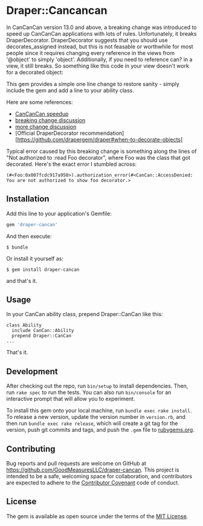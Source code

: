 # Draper::Cancancan

In CanCanCan version 13.0 and above, a breaking change was introduced to speed up CanCanCan applications with lots
of rules. Unfortunately, it breaks DraperDecorator. DraperDecorator suggests that you should use decorates_assigned instead, but this is not feasable or worthwhile for most people since it requires changing every reference in the views from '@object' to simply 'object'. Additionally, if you need to reference can? in a view, it still breaks. So something like this code in your view doesn't work for a decorated object: 

This gem provides a simple one line change to restore sanity - simply include the gem and add a line to your ability class.

Here are some references:
* [CanCanCan speedup](https://github.com/CanCanCommunity/cancancan/pull/178)
* [breaking change discussion](https://github.com/CanCanCommunity/cancancan/pull/257)
* [more change discussion](https://github.com/CanCanCommunity/cancancan/issues/255)
* [Official DraperDecorator recommendation][https://github.com/drapergem/draper#when-to-decorate-objects]

Typical error caused by this breaking change is something along the lines of "Not authorized to :read Foo decorator", where Foo was the class that got decorated. Here's the exact error I stumbled across:

    (#<Foo:0x007fcdc917a950>).authorization_error(#<CanCan::AccessDenied: You are not authorized to show foo decorator.>


## Installation

Add this line to your application's Gemfile:

```ruby
gem 'draper-cancan'
```

And then execute:

    $ bundle

Or install it yourself as:

    $ gem install draper-cancan



and that's it.

## Usage

In your CanCan ability class, prepend Draper::CanCan like this:

```
class Ability 
  include CanCan::Ability
  prepend Draper::CanCan
...
```

That's it.

## Development

After checking out the repo, run `bin/setup` to install dependencies. Then, run `rake spec` to run the tests. You can also run `bin/console` for an interactive prompt that will allow you to experiment.

To install this gem onto your local machine, run `bundle exec rake install`. To release a new version, update the version number in `version.rb`, and then run `bundle exec rake release`, which will create a git tag for the version, push git commits and tags, and push the `.gem` file to [rubygems.org](https://rubygems.org).

## Contributing

Bug reports and pull requests are welcome on GitHub at https://github.com/GoodMeasuresLLC/draper-cancan. This project is intended to be a safe, welcoming space for collaboration, and contributors are expected to adhere to the [Contributor Covenant](contributor-covenant.org) code of conduct.


## License

The gem is available as open source under the terms of the [MIT License](http://opensource.org/licenses/MIT).

